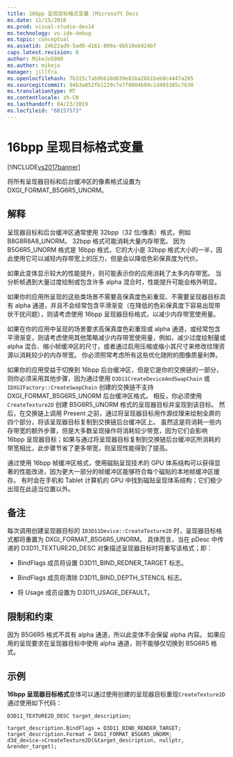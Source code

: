 ```yaml
---
title: 16bpp 呈现目标格式变量 |Microsoft Docs
ms.date: 11/15/2016
ms.prod: visual-studio-dev14
ms.technology: vs-ide-debug
ms.topic: conceptual
ms.assetid: 24b22ad9-5ad0-4161-809a-9b518eb924bf
caps.latest.revision: 8
author: MikeJo5000
ms.author: mikejo
manager: jillfra
ms.openlocfilehash: 7b315c7ab9bb10d039e81ba26b1beb9c4447a205
ms.sourcegitcommit: 94b3a052fb1229c7e7f8804b09c1d403385c7630
ms.translationtype: MT
ms.contentlocale: zh-CN
ms.lasthandoff: 04/23/2019
ms.locfileid: "68157573"
---
```

# <a name="16bpp-render-target-format-variant"></a>16bpp 呈现目标格式变量
[!INCLUDE[vs2017banner](../includes/vs2017banner.md)]

将所有呈现器目标和后台缓冲区的像素格式设置为 DXGI_FORMAT_B5G6R5_UNORM。  
  
## <a name="interpretation"></a>解释  
 呈现器目标和后台缓冲区通常使用 32bpp（32 位/像素）格式，例如 B8G8R8A8_UNORM。 32bpp 格式可能消耗大量内存带宽。 因为 B5G6R5_UNORM 格式是 16bpp 格式，它的大小是 32bpp 格式大小的一半，因此使用它可以减轻内存带宽上的压力，但是会以降低色彩保真度为代价。  
  
 如果此变体显示较大的性能提升，则可能表示你的应用消耗了太多内存带宽。 当分析帧遇到大量过度绘制或包含许多 alpha 混合时，性能提升可能会格外明显。  
  
 如果你的应用所呈现的这些类场景不需要高保真度色彩重现、不需要呈现器目标具有 alpha 通道，并且不会经常包含平滑渐变（在降低的色彩保真度下容易出现带状干扰问题），则请考虑使用 16bpp 呈现器目标格式，以减少内存带宽使用量。  
  
 如果在你的应用中呈现的场景要求高保真度色彩重现或 alpha 通道，或经常包含平滑渐变，则请考虑使用其他策略减少内存带宽使用量，例如，减少过度绘制量或 alpha 混合、缩小帧缓冲区的尺寸，或者通过启用压缩或缩小其尺寸来修改纹理资源以消耗较少的内存带宽。 你必须照常考虑所有这些优化随附的图像质量利弊。  
  
 如果你的应用受益于切换到 16bpp 后台缓冲区，但是它是你的交换链的一部分，则你必须采用其他步骤，因为通过使用 `D3D11CreateDeviceAndSwapChain` 或 `IDXGIFactory::CreateSwapChain` 创建的交换链不支持 DXGI_FORMAT_B5G6R5_UNORM 后台缓冲区格式。 相反，你必须使用 `CreateTexture2D` 创建 B5G6R5_UNORM 格式的呈现器目标并呈现到该目标。 然后，在交换链上调用 Present 之前，通过将呈现器目标用作源纹理来绘制全屏的四个部分，将该呈现器目标复制到交换链后台缓冲区上。 虽然这是将消耗一些内存带宽的额外步骤，但是大多数呈现操作将消耗较少带宽，因为它们会影响 16bpp 呈现器目标；如果与通过将呈现器目标复制到交换链后台缓冲区所消耗的带宽相比，此步骤节省了更多带宽，则呈现性能得到了提高。  
  
 通过使用 16bpp 帧缓冲区格式，使用磁贴呈现技术的 GPU 体系结构可以获得显著的性能改进，因为更大一部分的帧缓冲区能够符合每个磁贴的本地帧缓冲区缓存。 有时会在手机和 Tablet 计算机的 GPU 中找到磁贴呈现体系结构；它们极少出现在此适当位置以外。  
  
## <a name="remarks"></a>备注  
 每次调用创建呈现器目标的 `ID3D11Device::CreateTexture2D` 时，呈现器目标格式都将重置为 DXGI_FORMAT_B5G6R5_UNORM。 具体而言，当在 pDesc 中传递的 D3D11_TEXTURE2D_DESC 对象描述呈现器目标时将重写该格式；即：  
  
- BindFlags 成员将设置 D3D11_BIND_REDNER_TARGET 标志。  
  
- BindFlags 成员将清除 D3D11_BIND_DEPTH_STENCIL 标志。  
  
- 将 Usage 成员设置为 D3D11_USAGE_DEFAULT。  
  
## <a name="restrictions-and-limitations"></a>限制和约束  
 因为 B5G6R5 格式不具有 alpha 通道，所以此变体不会保留 alpha 内容。 如果应用的呈现要求在呈现器目标中使用 alpha 通道，则不能够仅切换到 B5G6R5 格式。  
  
## <a name="example"></a>示例  
 **16bpp 呈现器目标格式**变体可以通过使用创建的呈现器目标重现`CreateTexture2D`通过使用如下代码：  
  
```  
D3D11_TEXTURE2D_DESC target_description;  
  
target_description.BindFlags = D3D11_BIND_RENDER_TARGET;  
target_description.Format = DXGI_FORMAT_B5G6R5_UNORM;  
d3d_device->CreateTexture2D(&target_description, nullptr, &render_target);  
```
